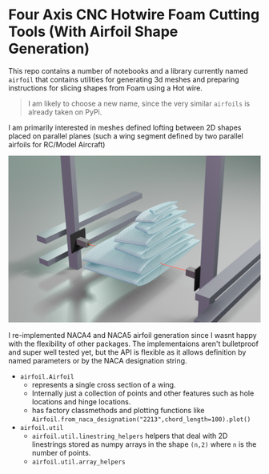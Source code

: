 # Four Axis CNC Hotwire Foam Cutting Tools (With Airfoil Shape Generation)

This repo contains a number of notebooks and a library currently named `airfoil`
that contains utilities for generating 3d meshes and preparing instructions for
slicing shapes from Foam using a Hot wire.

> I am likely to choose a new name, since the very similar `airfoils` is already taken on PyPi.

I am primarily interested in meshes defined lofting between 2D shapes placed on
parallel planes (such a wing segment defined by two parallel airfoils for
RC/Model Aircraft)

![hero](./readme-assets/hero.png)

I re-implemented NACA4 and NACA5 airfoil generation since I wasnt happy with the
flexibility of other packages. The implementaions aren't bulletproof and
super well tested yet, but the API is flexible as it allows definition by named
parameters or by the NACA designation string.

- `airfoil.Airfoil`
  - represents a single cross section of a wing.
  - Internally just a collection of points and other features such as hole locations and hinge locations.
  - has factory classmethods and plotting functions like `Airfoil.from_naca_designation("2213",chord_length=100).plot()`
- `airfoil.util`
  - `airfoil.util.linestring_helpers` helpers that deal with 2D linestrings stored as numpy arrays in the shape `(n,2)` where `n` is the number of points.
  - `airfoil.util.array_helpers` 